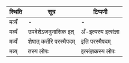 | स्थिति | सूत्र | टिप्पणी |
| ----- | ------- | ------ |
| मव्यँ | - | - |
| मव्यँ | उपदेशेऽजनुनासिक इत् | अँ-इत्यस्य इत्संज्ञा |
| मव्यँ | शेषात् कर्तरि परस्मैपदम् | इति परस्मैपदम् |
| मव्य् | तस्य लोपः | इत्संज्ञकस्य लोपः |
